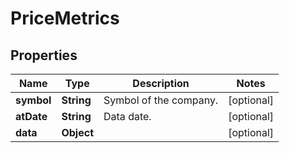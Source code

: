 

# PriceMetrics


## Properties

| Name | Type | Description | Notes |
|------------ | ------------- | ------------- | -------------|
|**symbol** | **String** | Symbol of the company. |  [optional] |
|**atDate** | **String** | Data date. |  [optional] |
|**data** | **Object** |  |  [optional] |



